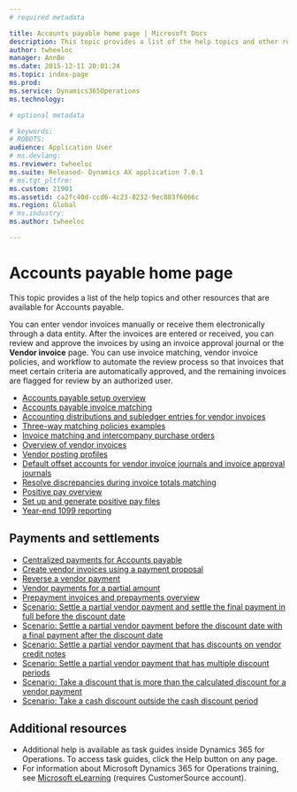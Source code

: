 ```yaml
---
# required metadata

title: Accounts payable home page | Microsoft Docs
description: This topic provides a list of the help topics and other resources that are available for Accounts payable.
author: twheeloc
manager: AnnBe
ms.date: 2015-12-11 20:01:24
ms.topic: index-page
ms.prod: 
ms.service: Dynamics365Operations
ms.technology: 

# optional metadata

# keywords: 
# ROBOTS: 
audience: Application User
# ms.devlang: 
ms.reviewer: twheeloc
ms.suite: Released- Dynamics AX application 7.0.1
# ms.tgt_pltfrm: 
ms.custom: 21901
ms.assetid: ca2fc40d-ccd6-4c23-8232-9ec883f6066c
ms.region: Global
# ms.industry: 
ms.author: twheeloc

---
```


# Accounts payable home page

This topic provides a list of the help topics and other resources that are available for Accounts payable.

You can enter vendor invoices manually or receive them electronically through a data entity. After the invoices are entered or received, you can review and approve the invoices by using an invoice approval journal or the **Vendor invoice** page. You can use invoice matching, vendor invoice policies, and workflow to automate the review process so that invoices that meet certain criteria are automatically approved, and the remaining invoices are flagged for review by an authorized user.

-   [Accounts payable setup overview](https://docs.microsoft.com/en-us/dynamics365/operations/financials/accounts-payable/accounts-payable-overview)
-   [Accounts payable invoice matching](http://ax.help.dynamics.com/en/wiki/accounts-payable-invoice-matching-2/)
-   [Accounting distributions and subledger entries for vendor invoices](https://docs.microsoft.com/en-us/dynamics365/operations/financials/accounts-payable/accounting-distributions-and-subledger-journal-entries-for-vendor-invoices)
-   [Three-way matching policies examples](https://docs.microsoft.com/en-us/dynamics365/operations/financials/accounts-payable/three-way-matching-policies)
-   [Invoice matching and intercompany purchase orders](https://docs.microsoft.com/en-us/dynamics365/operations/financials/accounts-payable/invoice-matching-and-intercompany-purchase-orders)
-   [Overview of vendor invoices](https://docs.microsoft.com/en-us/dynamics365/operations/financials/accounts-payable/vendor-invoices-overview)
-   [Vendor posting profiles](https://docs.microsoft.com/en-us/dynamics365/operations/financials/accounts-payable/vendor-posting-profiles)
-   [Default offset accounts for vendor invoice journals and invoice approval journals](https://docs.microsoft.com/en-us/dynamics365/operations/financials/accounts-payable/default-offset-accounts-for-vendor-invoice-journals-and-invoice-approval-journals)
-   [Resolve discrepancies during invoice totals matching](https://docs.microsoft.com/en-us/dynamics365/operations/financials/accounts-payable/resolve-invoice-totals-invoice-matching-discrepancies)
-   [Positive pay overview](https://docs.microsoft.com/en-us/dynamics365/operations/financials/accounts-payable/positive-pay-overview)
-   [Set up and generate positive pay files](https://docs.microsoft.com/en-us/dynamics365/operations/financials/accounts-payable/set-up-and-generate-positive-pay-files)
-   [Year-end 1099 reporting](https://docs.microsoft.com/en-us/dynamics365/operations/financials/localizations/north-america/year-end-1099-reporting)

## Payments and settlements
-   [Centralized payments for Accounts payable](https://docs.microsoft.com/en-us/dynamics365/operations/financials/accounts-payable/centralized-payments-for-accounts-payable)
-   [Create vendor invoices using a payment proposal](https://docs.microsoft.com/en-us/dynamics365/operations/financials/accounts-payable/create-vendor-payments-using-a-payment-proposal)
-   [Reverse a vendor payment](https://docs.microsoft.com/en-us/dynamics365/operations/financials/accounts-payable/reverse-a-vendor-payment)
-   [Vendor payments for a partial amount](https://docs.microsoft.com/en-us/dynamics365/operations/financials/accounts-payable/vendor-payments-for-a-partial-amount)
-   [Prepayment invoices and prepayments overview](https://docs.microsoft.com/en-us/dynamics365/operations/financials/cash-bank-management/prepayments-invoices-vs-prepayments)
-   [Scenario: Settle a partial vendor payment and settle the final payment in full before the discount date](https://docs.microsoft.com/en-us/dynamics365/operations/financials/accounts-payable/scenario-settle-a-partial-vendor-payment-and-settle-the-final-payment-in-full-before-the-discount-date)
-   [Scenario: Settle a partial vendor payment before the discount date with a final payment after the discount date](https://docs.microsoft.com/en-us/dynamics365/operations/financials/accounts-payable/scenario-settle-a-partial-vendor-payment-before-the-discount-date-with-a-final-payment-after-the-discount-date)
-   [Scenario: Settle a partial vendor payment that has discounts on vendor credit notes](https://docs.microsoft.com/en-us/dynamics365/operations/financials/accounts-payable/scenario-settle-a-partial-vendor-payment-that-has-discounts-on-vendor-credit-notes)
-   [Scenario: Settle a partial vendor payment that has multiple discount periods](https://docs.microsoft.com/en-us/dynamics365/operations/financials/accounts-payable/scenario-settle-a-partial-vendor-payment-that-has-multiple-discount-periods)
-   [Scenario: Take a discount that is more than the calculated discount for a vendor payment](https://docs.microsoft.com/en-us/dynamics365/operations/financials/accounts-payable/scenario-take-a-discount-that-is-more-than-the-calculated-discount-for-a-vendor-payment)
-   [Scenario: Take a cash discount outside the cash discount period](https://docs.microsoft.com/en-us/dynamics365/operations/financials/accounts-payable/take-a-cash-discount-outside-the-cash-discount-timeframe)

## Additional resources
-   Additional help is available as task guides inside Dynamics 365 for Operations. To access task guides, click the Help button on any page.
-   For information about Microsoft Dynamics 365 for Operations training, see [Microsoft eLearning](https://mbs2.microsoft.com/members/elearning/dynamicstrainingcert.aspx) (requires CustomerSource account).


